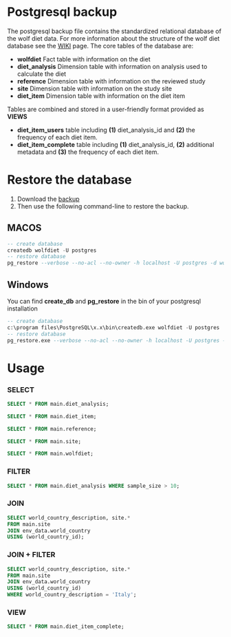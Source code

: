 # Postgresql backup  

The postgresql backup file contains the standardized relational database of the wolf diet data. 
For more information about the structure of the wolf diet database see the [WIKI](https://github.com/andreacorra/WolfDiet/wiki) page. The core tables of the database are: 


  * **wolfdiet** Fact table with information on the diet
  * **diet_analysis** Dimension table with information on analysis used to calculate the diet
  * **reference** Dimension table with information on the reviewed study
  * **site** Dimension table with information on the study site
  * **diet_item** Dimension table with information on the diet item

Tables are combined and stored in a user-friendly format provided as **VIEWS**
  * **diet_item_users** table including **(1)** diet_analysis_id and **(2)** the frequency of each diet item. 
  * **diet_item_complete** table including **(1)** diet_analysis_id, **(2)** additional metadata and **(3)** the frequency of each diet item. 

# Restore the database 

1. Download the [backup](https://github.com/andreacorra/wolfdiet/raw/master/data/wolfdiet_psql/wolfdiet_0-2-0.backup) 
2. Then use the following command-line to restore the backup.

## MACOS
``` sql
-- create database
createdb wolfdiet -U postgres
-- restore database 
pg_restore --verbose --no-acl --no-owner -h localhost -U postgres -d wolfdiet ~/Downloads/wolfdiet_0-2-0.backup
``` 

## Windows
You can find **create_db** and **pg_restore** in the bin of your postgresql installation
``` sql
-- create database
c:\program files\PostgreSQL\x.x\bin\createdb.exe wolfdiet -U postgres
-- restore database 
pg_restore.exe --verbose --no-acl --no-owner -h localhost -U postgres -d wolfdiet ~\Downloads\wolfdiet_0-2-0.backup
``` 

# Usage


### SELECT 
``` sql
SELECT * FROM main.diet_analysis;

SELECT * FROM main.diet_item;

SELECT * FROM main.reference;

SELECT * FROM main.site;

SELECT * FROM main.wolfdiet;
``` 

### FILTER 
``` sql
SELECT * FROM main.diet_analysis WHERE sample_size > 10;
``` 

### JOIN 
``` sql
SELECT world_country_description, site.* 
FROM main.site 
JOIN env_data.world_country 
USING (world_country_id);
``` 

### JOIN + FILTER 
``` sql
SELECT world_country_description, site.* 
FROM main.site 
JOIN env_data.world_country 
USING (world_country_id)
WHERE world_country_description = 'Italy';
```

### VIEW 
``` sql
SELECT * FROM main.diet_item_complete;
``` 
